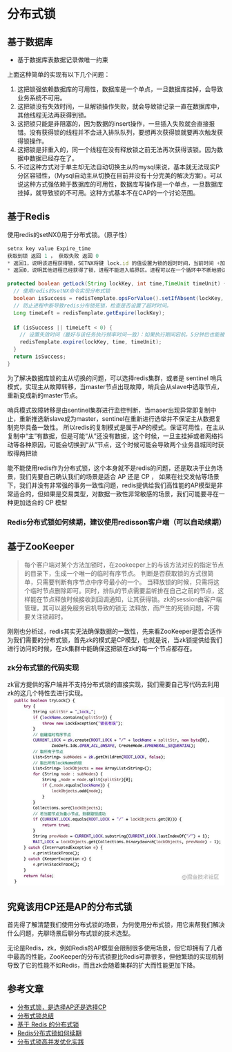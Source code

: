 # 分布式锁

## 基于数据库
* 基于数据库表数据记录做唯一约束

上面这种简单的实现有以下几个问题：
1. 这把锁强依赖数据库的可用性，数据库是一个单点，一旦数据库挂掉，会导致业务系统不可用。
2. 这把锁没有失效时间，一旦解锁操作失败，就会导致锁记录一直在数据库中，其他线程无法再获得到锁。
3. 这把锁只能是非阻塞的，因为数据的insert操作，一旦插入失败就会直接报错。没有获得锁的线程并不会进入排队队列，要想再次获得锁就要再次触发获得锁操作。
4. 这把锁是非重入的，同一个线程在没有释放锁之前无法再次获得该锁。因为数据中数据已经存在了。
5. 不过这种方式对于单主却无法自动切换主从的mysql来说，基本就无法现实P分区容错性，（Mysql自动主从切换在目前并没有十分完美的解决方案）。可以说这种方式强依赖于数据库的可用性，数据库写操作是一个单点，一旦数据库挂掉，就导致锁的不可用。这种方式基本不在CAP的一个讨论范围。

## 基于Redis
使用redis的setNX()用于分布式锁。（原子性）
``` javascript
setnx key value Expire_time
获取到锁 返回 1 ， 获取失败 返回 0
* 返回1，说明该进程获得锁，SETNX将键 lock.id 的值设置为锁的超时时间，当前时间 +加上锁的有效时间。
* 返回0，说明其他进程已经获得了锁，进程不能进入临界区。进程可以在一个循环中不断地尝试 SETNX 操作，以获得锁。
```

```java (jedis)
protected boolean getLock(String lockKey, int time,TimeUnit timeUnit) {
  // 使用redis的setNX命令实现分布式锁
  boolean isSuccess = redisTemplate.opsForValue().setIfAbsent(lockKey, "lock");
  // 防止进程中断导致redis分布锁死锁，检查是否设置了超时时间。
  Long timeLeft = redisTemplate.getExpire(lockKey);

  if (isSuccess || timeLeft < 0) {
    // 设置失效时间（最好与该任务执行频率时间一致）：如果执行期间宕机，5分钟后也能被另一机器获得lock
    redisTemplate.expire(lockKey, time, timeUnit);
  }
  return isSuccess;
}
```

为了解决数据库锁的主从切换的问题，可以选择redis集群，或者是 sentinel 哨兵模式，实现主从故障转移，当master节点出现故障，哨兵会从slave中选取节点，重新变成新的master节点。

哨兵模式故障转移是由sentinel集群进行监控判断，当maser出现异常即复制中止，重新推选新slave成为master，sentinel在重新进行选举并不保证主从数据复制完毕具备一致性。
所以redis的复制模式是属于AP的模式。保证可用性，在主从复制中“主”有数据，但是可能“从”还没有数据，这个时候，一旦主挂掉或者网络抖动等各种原因，可能会切换到“从”节点，这个时候可能会导致两个业务县城同时获取得两把锁

能不能使用redis作为分布式锁，这个本身就不是redis的问题，还是取决于业务场景，我们先要自己确认我们的场景是适合 AP 还是 CP ， 如果在社交发帖等场景下，我们并没有非常强的事务一致性问题，redis提供给我们高性能的AP模型是非常适合的，但如果是交易类型，对数据一致性非常敏感的场景，我们可能要寻在一种更加适合的 CP 模型

### Redis分布式锁如何续期，建议使用redisson客户端（可以自动续期）

## 基于ZooKeeper
> 每个客户端对某个方法加锁时，在zookeeper上的与该方法对应的指定节点的目录下，生成一个唯一的临时有序节点。 判断是否获取锁的方式很简单，只需要判断有序节点中序号最小的一个。 当释放锁的时候，只需将这个临时节点删除即可。同时，排队的节点需要监听排在自己之前的节点，这样能在节点释放时候接收到回调通知，让其获得锁。zk的session由客户端管理，其可以避免服务宕机导致的锁无
法释放，而产生的死锁问题，不需要关注锁超时。


刚刚也分析过，redis其实无法确保数据的一致性，先来看ZooKeeper是否合适作为我们需要的分布式锁，首先zk的模式是CP模型，也就是说，当zk锁提供给我们进行访问的时候，在zk集群中能确保这把锁在zk的每一个节点都存在。

### zk分布式锁的代码实现
zk官方提供的客户端并不支持分布式锁的直接实现，我们需要自己写代码去利用zk的这几个特性去进行实现。
![](/images/distributed/DL-zookeeper.jpg "zk分布式锁")

## 究竟该用CP还是AP的分布式锁
首先得了解清楚我们使用分布式锁的场景，为何使用分布式锁，用它来帮我们解决什么问题，先聊场景后聊分布式锁的技术选型。

无论是Redis，zk，例如Redis的AP模型会限制很多使用场景，但它却拥有了几者中最高的性能，ZooKeeper的分布式锁要比Redis可靠很多，但他繁琐的实现机制导致了它的性能不如Redis，而且zk会随着集群的扩大而性能更加下降。

## 参考文章
* [分布式锁，是选择AP还是选择CP](https://juejin.cn/post/6844903936718012430#heading-12)
* [分布式锁总结](https://juejin.cn/post/6844903726268809224)
* [基于 Redis 的分布式锁](https://juejin.cn/post/6844904126288150542)
* [Redis分布式锁如何续期](https://juejin.cn/post/6844903874675867656)
* [分布式锁高并发优化实践](https://juejin.cn/post/6844903719318847495)

